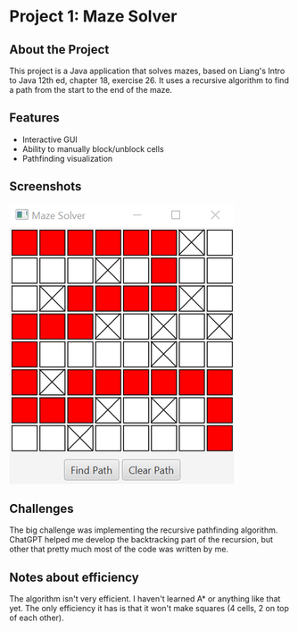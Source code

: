 # Project 1: Maze Solver

## About the Project
This project is a Java application that solves mazes, based on Liang's Intro to Java 12th ed, chapter 18, exercise 26. It uses a recursive algorithm to find a path from the start to the end of the maze.

## Features
- Interactive GUI
- Ability to manually block/unblock cells
- Pathfinding visualization

## Screenshots
![Maze Solver GUI](./screenshot1.png)

## Challenges
The big challenge was implementing the recursive pathfinding algorithm. ChatGPT helped me develop the backtracking part of the recursion, but other that pretty much most of the code was written by me. 

## Notes about efficiency
The algorithm isn't very efficient. I haven't learned A* or anything like that yet. The only efficiency it has is that it won't make squares (4 cells, 2 on top of each other).

